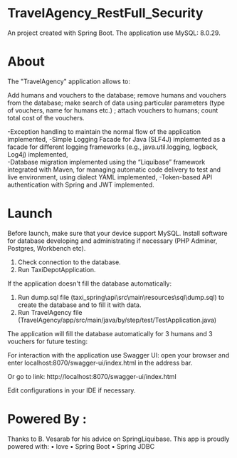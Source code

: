 # TravelAgency_RestFull_Security

An project created with Spring Boot. 
The application use MySQL: 8.0.29.

# About
The "TravelAgency" application allows to:

Add humans and vouchers to the database; 
remove humans and vouchers from the database; 
make search of data using particular parameters (type of vouchers, name for humans etc.) ; 
attach vouchers to humans; 
count total cost of the vouchers.


-Exception handling to maintain the normal flow of the application implemented,
-Simple Logging Facade for Java (SLF4J) implemented as a facade for different logging frameworks 
   (e.g.,  java.util.logging, logback, Log4j) implemented,   
-Database migration implemented using the “Liquibase” framework integrated with Maven, 
  for managing automatic code delivery to test and live environment, using dialect YAML implemented, 
-Token-based API authentication with Spring and JWT implemented.


# Launch
Before launch, make sure that your device support MySQL. 
Install software for database developing and administrating if necessary (PHP Adminer, Postgres, Workbench etc).
1.	Check connection to the database.
2.	Run TaxiDepotApplication.

If the application doesn't fill the database automatically:
1.	Run dump.sql file (taxi_spring\api\src\main\resources\sql\dump.sql) 
              to create the database and to fill it with data.
2.	Run TravelAgency file (TravelAgency/app/src/main/java/by/step/test/TestApplication.java)

The application will fill the database automatically for 3 humans and 3 vouchers for future testing:


For interaction with the application use Swagger UI: 
open your browser and enter localhost:8070/swagger-ui/index.html    in the address bar.

Or go to link: http://localhost:8070/swagger-ui/index.html

Edit configurations in your IDE if necessary.

# Powered By :
Thanks to B. Vesarab for his advice on SpringLiquibase.
This app is proudly powered with:
•	love
•	Spring Boot
•	Spring JDBC

